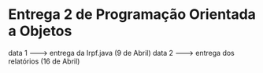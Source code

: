 # Entrega 2 de Programação Orientada a Objetos
data 1 ---> entrega da Irpf.java (9 de Abril)
data 2 ---> entrega dos relatórios (16 de Abril)
